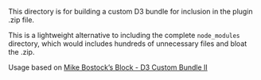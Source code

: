 This directory is for building a custom D3 bundle for inclusion in the plugin .zip file.

This is a lightweight alternative to including the complete `node_modules` directory, which would includes hundreds of unnecessary files and bloat the .zip.

Usage based on [Mike Bostock’s Block - D3 Custom Bundle II](http://bl.ocks.org/mbostock/97557a39b4bfc8229786c8bccb54074d)
